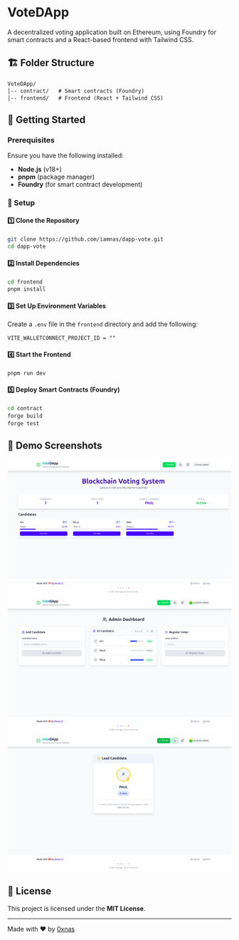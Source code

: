 # VoteDApp

A decentralized voting application built on Ethereum, using Foundry for smart contracts and a React-based frontend with Tailwind CSS.

## 🏗 Folder Structure
```
VoteDApp/
│-- contract/   # Smart contracts (Foundry)
│-- frontend/   # Frontend (React + Tailwind CSS)
```

## 🚀 Getting Started

### Prerequisites
Ensure you have the following installed:
- **Node.js** (v18+)
- **pnpm** (package manager)
- **Foundry** (for smart contract development)

### 🔧 Setup
#### 1️⃣ Clone the Repository
```sh
git clone https://github.com/iamnas/dapp-vote.git
cd dapp-vote
```

#### 2️⃣ Install Dependencies
```sh
cd frontend
pnpm install
```

#### 3️⃣ Set Up Environment Variables
Create a `.env` file in the `frontend` directory and add the following:
```
VITE_WALLETCONNECT_PROJECT_ID = ""
```

#### 4️⃣ Start the Frontend
```sh
pnpm run dev
```

#### 5️⃣ Deploy Smart Contracts (Foundry)
```sh
cd contract
forge build
forge test
```

## 📸 Demo Screenshots
![Home Page](screenshots/home.png)
![Voting Page](screenshots/vote.png)
![Results Page](screenshots/results.png)

## 📜 License
This project is licensed under the **MIT License**.

---
Made with ❤️ by [0xnas](https://x.com/0xnas_eth)

